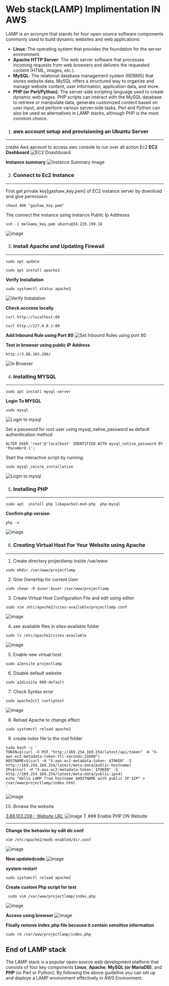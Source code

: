 # Web stack(LAMP) Implimentation IN AWS

LAMP is an acronym that stands for four open-source software components commonly used to build dynamic websites and web applications:

- **Linux**: The operating system that provides the foundation for the server environment.
- **Apache HTTP Server**: The web server software that processes incoming requests from web browsers and delivers the requested content (HTML, images, etc.).
- **MySQL**: The relational database management system (RDBMS) that stores website data. MySQL offers a structured way to organize and manage website content, user information, application data, and more.
- **PHP (or Perl/Python)**: The server-side scripting language used to create dynamic web pages. PHP scripts can interact with the MySQL database to retrieve or manipulate data, generate customized content based on user input, and perform various server-side tasks. Perl and Python can also be used as alternatives in LAMP stacks, although PHP is the most common choice.

1. ### aws account setup and provisioning an Ubuntu Server

---

create Aws aacount to access aws console to run over all action Ec2
**EC2 Dashboard**
![EC2 Doashboard](assets/ec2-dashboard.jpg)

**Instance summary**
![Instance Summary Image](assets/instance-summary.jpg)

2. ### Connect to Ec2 Instance

---

First get private key[gashaw_key.pem] of EC2 instance server by download and give permission

```
chmod 400 "gashaw_key.pem"
```

The connect the instance using instance Public Ip Addresss

```
ssh -i melkamu_key.pem ubuntu@34.229.199.16
```

![image](assets/connect-instance.jpg)

3. ### Install Apache and Updating Firewall

---

```
sudo apt update
```

```
sudo apt install apache2
```

**Verify Installation**

```
sudo systemctl status apache2
```

![Verify Instalation](assets/verify-instalation.jpg)

**Check acccess locally**

```
curl http://localhost:80
```

```
curl http://127.0.0.1:80
```

**Add Inbound Rule using Port 80**
![Set Inbound Rules using port 80](assets/inbound-rule-80.jpg)

**Test in browser using public IP Address**

```
http://3.88.103.206/
```

![In Browser](assets/default-page.jpg)

4. ### Installing MYSQL

---

```
sudo apt install mysql-server
```

**Login To MYSQL**

```
sudo mysql
```

![Login to mysql](assets/login-to-mysql.jpg)

Set a password for root user using mysql_native_password as default authentication method

```
ALTER USER 'root'@'localhost' IDENTIFIED WITH mysql_native_password BY 'PassWord.1';
```

Start the interactive script by running:

```
sudo mysql_secure_installation
```

![Login to mysql](assets/interactive_scure.jpg)

5. ### Installing PHP

---

```
sudo apt  install php libapache2-mod-php  php-mysql
```

**Confirm php version**

```
php -v
```

![image](assets/install-php.jpg)

6. ### Creating Virtual Host For Your Website using Apache

---

1. Create directory projectlamp inside /var/www

```
sudo mkdir /var/www/projectlamp

```

2. Give Ownerhip for current User

```
sudo chown -R $user:$user /var/www/projectlamp
```

3. Create Virtual Host Configuration File and edit using editor

```
sudo vim /etc/apache2/sites-available/projectlamp.conf
```

![image](assets/conf_file.jpg)

4. see available files in sites-available folder

```
sudo ls /etc/apache2/sites-available

```

![image](assets/available-file.jpg)

5. Enable new virtual host

```
sudo a2ensite projectlamp

```

6. Disable default website

```
sudo a2dissite 000-default
```

7. Check Syntax error

```
sudo apache2ctl configtest
```

![image](assets/check_syntax_error.jpg)

8. Reload Apache to change effect

```
sudo systemctl reload apache2
```

9. create index file to the root folder

```
sudo bash -c '
TOKEN=$(curl -X PUT "http://169.254.169.254/latest/api/token" -H "X-aws-ec2-metadata-token-ttl-seconds:21600")
HOSTNAME=$(curl -H "X-aws-ec2-metadata-token: $TOKEN" -S http://169.254.169.254/latest/meta-data/public-hostname)
IP=$(curl -H "X-aws-ec2-metadata-token: $TOKEN" -S http://169.254.169.254/latest/meta-data/public-ipv4)
echo "Hello LAMP from hostname $HOSTNAME with public IP $IP" > /var/www/projectlamp/index.html
'
```

![image](assets/create_index.jpg)

10. Browse the website

[3.88.103.206 - Website URL](http://3.88.103.206/)
![image](assets/browse-image.jpg)
7. ### Enable PHP ON Website

---

**Change the behavior by edit dir.conf**

```
vim /etc/apache2/mods-enabled/dir.conf

```

![image](https://github.com/melkamu372/web-stack-implementation-lamp-stack-in-aws-/assets/47281626/421ec5f0-b918-4abd-b8fc-c44f2f2b77c9)

**New updatedcode**
![image](https://github.com/melkamu372/web-stack-implementation-lamp-stack-in-aws-/assets/47281626/e002b073-cc00-4ab6-b0eb-bdd833aa05cd)

**system restart**

```
sudo systemctl reload apache2
```

**Create custom Php script for test**

```
 sudo vim /var/www/projectlamp/index.php

```

![image](https://github.com/melkamu372/web-stack-implementation-lamp-stack-in-aws-/assets/47281626/9d090ad3-f9e2-4ba8-9df9-33e1af796d4a)

**Access using browser**
![image](https://github.com/melkamu372/web-stack-implementation-lamp-stack-in-aws-/assets/47281626/738e43d5-6c5d-4d20-a6d4-c3d1de0d34fd)

**Finally remove index.php file because it contain sensitive information**

```
sudo rm /var/www/projectlamp/index.php
```

## End of LAMP stack

The LAMP stack is a popular open-source web development platform that consists of four key components **Linux**, **Apache**, **MySQL (or MariaDB)**, and **PHP** (or Perl or Python). By following the above guideline you can set up and deploye a LAMP environment effectively in AWS Environment.
